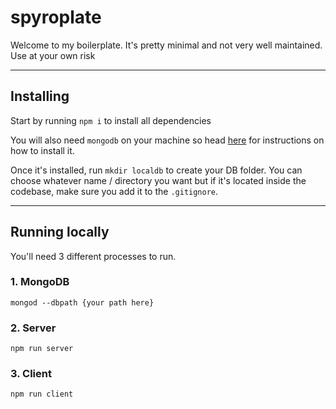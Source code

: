 # spyroplate

Welcome to my boilerplate. It's pretty minimal and not very well maintained. Use at your own risk

---------------------

## Installing

Start by running 
```npm i``` 
to install all dependencies

You will also need `mongodb` on your machine so head [here](https://docs.mongodb.com/manual/administration/install-community/) for instructions on how to install it.

Once it's installed, run `mkdir localdb` to create your DB folder. You can choose whatever name / directory you want but if it's located inside the codebase, make sure you add it to the `.gitignore`.

---------------------

## Running locally

You'll need 3 different processes to run.

### 1. MongoDB

`mongod --dbpath {your path here}`

### 2. Server

`npm run server`

### 3. Client

`npm run client`


